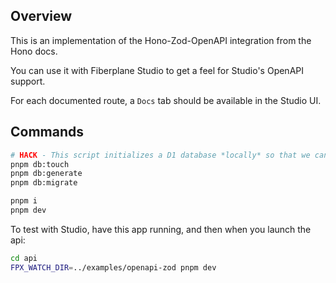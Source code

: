 ## Overview

This is an implementation of the Hono-Zod-OpenAPI integration from the Hono docs.

You can use it with Fiberplane Studio to get a feel for Studio's OpenAPI support.

For each documented route, a `Docs` tab should be available in the Studio UI.

## Commands

```sh
# HACK - This script initializes a D1 database *locally* so that we can mess with it
pnpm db:touch
pnpm db:generate
pnpm db:migrate
```

```sh
pnpm i
pnpm dev
```

To test with Studio, have this app running, and then when you launch the api:

```sh
cd api
FPX_WATCH_DIR=../examples/openapi-zod pnpm dev
```